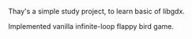 Thay's a simple study project, to learn basic of libgdx.

Implemented vanilla infinite-loop flappy bird game.
